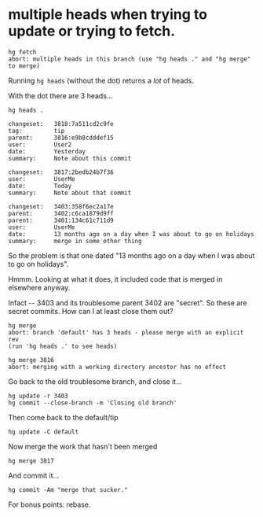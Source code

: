 # multiple heads when trying to update or trying to fetch.

    hg fetch
    abort: multiple heads in this branch (use "hg heads ." and "hg merge" to merge)
    
Running `hg heads` (without the dot) returns a *lot* of heads.

With the dot there are 3 heads...

    hg heads .
    
    changeset:   3818:7a511cd2c9fe
    tag:         tip
    parent:      3816:e9b8cdddef15
    user:        User2
    date:        Yesterday
    summary:     Note about this commit

    changeset:   3817:2bedb24b7f36
    user:        UserMe
    date:        Today
    summary:     Note about that commit

    changeset:   3403:358f6ec2a17e
    parent:      3402:c6ca1879d9ff
    parent:      3401:134c61c711d9
    user:        UserMe
    date:        13 months ago on a day when I was about to go on holidays
    summary:     merge in some other thing

So the problem  is that one dated "13 months ago on a day when I was about to go on holidays".

Hmmm. Looking at what it does, it included code that is merged in elsewhere anyway.

Infact -- 3403 and its troublesome parent 3402 are "secret". So these are secret commits. How can I at least close them out?


    hg merge
    abort: branch 'default' has 3 heads - please merge with an explicit rev
    (run 'hg heads .' to see heads)

    hg merge 3816
    abort: merging with a working directory ancestor has no effect

    
Go back to the old troublesome branch, and close it...

    hg update -r 3403
    hg commit --close-branch -m 'Closing old branch'

Then come back to the default/tip

    hg update -C default

Now merge the work that hasn't been merged

    hg merge 3817

And commit it...

    hg commit -Am "merge that sucker."

For bonus points: rebase.

